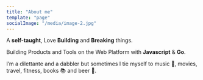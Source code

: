 ```yaml
---
title: "About me"
template: "page"
socialImage: "/media/image-2.jpg"
---
```


A <b>self-taught</b>, Love <b>Building</b> and <b>Breaking</b> things.

Building Products and Tools on the Web Platform with <b>Javascript</b> & <b>Go</b>.

I’m a dilettante and a dabbler but sometimes I tie myself to music 🎤, movies, travel, fitness, books 📚 and beer 🍺.
